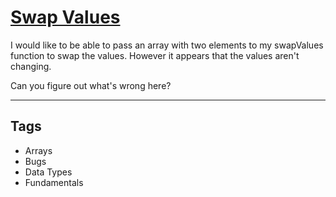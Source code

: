 # [Swap Values](https://www.codewars.com/kata/5388f0e00b24c5635e000fc6)

I would like to be able to pass an array with two elements to my swapValues function to swap the values. However it appears that the values aren't changing.

Can you figure out what's wrong here?

---

## Tags

- Arrays
- Bugs
- Data Types
- Fundamentals
